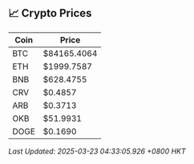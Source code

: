 ## 📈 Crypto Prices

| Coin | Price |
| ---- | ----- |
| BTC | $84165.4064 |
| ETH | $1999.7587 |
| BNB | $628.4755 |
| CRV | $0.4857 |
| ARB | $0.3713 |
| OKB | $51.9931 |
| DOGE | $0.1690 |

_Last Updated: 2025-03-23 04:33:05.926 +0800 HKT_